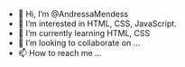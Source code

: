 - 👋 Hi, I’m @AndressaMendess
- 👀 I’m interested in HTML, CSS, JavaScript.
- 🌱 I’m currently learning HTML, CSS
- 💞️ I’m looking to collaborate on ...
- 📫 How to reach me ...

<!---
AndressaMendess/AndressaMendess is a ✨ special ✨ repository because its `README.md` (this file) appears on your GitHub profile.
You can click the Preview link to take a look at your changes.
--->

